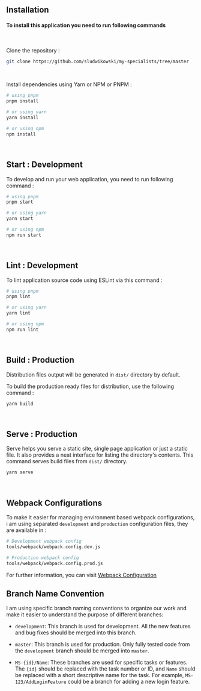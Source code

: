 ## Installation

#### To install this application you need to run following commands

<br>

Clone the repository :

```bash
git clone https://github.com/sludwikowski/my-specialists/tree/master
```

<br>

Install dependencies using Yarn or NPM or PNPM :

```bash
# using pnpm
pnpm install

# or using yarn
yarn install

# or using npm
npm install
```

<br />

## Start : Development

To develop and run your web application, you need to run following command :

```bash
# using pnpm
pnpm start

# or using yarn
yarn start

# or using npm
npm run start
```

<br />

## Lint : Development

To lint application source code using ESLint via this command :

```bash
# using pnpm
pnpm lint

# or using yarn
yarn lint

# or using npm
npm run lint
```

<br />

## Build : Production

Distribution files output will be generated in `dist/` directory by default.

To build the production ready files for distribution, use the following command :

```bash
yarn build
```

<br />

## Serve : Production

Serve helps you serve a static site, single page application or just a static file. It also provides a neat interface for listing the directory's contents. This command serves build files from `dist/` directory.

```bash
yarn serve
```

<br />

## Webpack Configurations

To make it easier for managing environment based webpack configurations, i am using separated `development` and `production` configuration files, they are available in :

```bash
# Development webpack config
tools/webpack/webpack.config.dev.js

# Production webpack config
tools/webpack/webpack.config.prod.js
```

For further information, you can visit [Webpack Configuration](https://webpack.js.org/configuration/)

## Branch Name Convention

I am using specific branch naming conventions to organize our work and make it easier to understand the purpose of different branches:

- `development`: This branch is used for development. All the new features and bug fixes should be merged into this branch.

- `master`: This branch is used for production. Only fully tested code from the `development` branch should be merged into `master`.

- `MS-{id}/Name`: These branches are used for specific tasks or features. The `{id}` should be replaced with the task number or ID, and `Name` should be replaced with a short descriptive name for the task. For example, `MS-123/AddLoginFeature` could be a branch for adding a new login feature.
